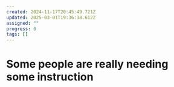 ```yaml
---
created: 2024-11-17T20:45:49.721Z
updated: 2025-03-01T19:36:38.612Z
assigned: ""
progress: 0
tags: []
---
```


# Some people are really needing some instruction
